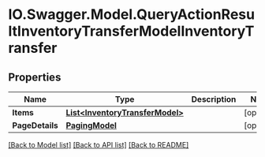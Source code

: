 # IO.Swagger.Model.QueryActionResultInventoryTransferModelInventoryTransfer
## Properties

Name | Type | Description | Notes
------------ | ------------- | ------------- | -------------
**Items** | [**List&lt;InventoryTransferModel&gt;**](InventoryTransferModel.md) |  | [optional] 
**PageDetails** | [**PagingModel**](PagingModel.md) |  | [optional] 

[[Back to Model list]](../README.md#documentation-for-models) [[Back to API list]](../README.md#documentation-for-api-endpoints) [[Back to README]](../README.md)

